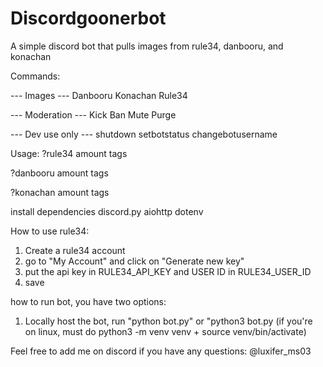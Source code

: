 # Discordgoonerbot
A simple discord bot that pulls images from rule34, danbooru, and konachan



Commands:

--- Images --- 
Danbooru
Konachan
Rule34

--- Moderation ---
Kick
Ban
Mute
Purge

--- Dev use only ---
shutdown
setbotstatus
changebotusername



Usage:
?rule34 amount tags


?danbooru amount tags


?konachan amount tags

install dependencies
discord.py
aiohttp
dotenv



How to use rule34:
1. Create a rule34 account
2. go to "My Account" and click on "Generate new key"
3. put the api key in RULE34_API_KEY and USER ID in RULE34_USER_ID
5. save

how to run bot, you have two options:
1. Locally host the bot, run "python bot.py" or "python3 bot.py (if you're on linux, must do python3 -m venv venv + source venv/bin/activate)


Feel free to add me on discord if you have any questions: @luxifer_ms03 
